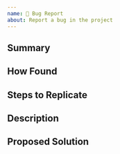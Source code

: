 ```yaml
---
name: 🐛 Bug Report
about: Report a bug in the project
---
```


<!--
Please title your issue in the following format:
🐛 Bug: [short description of the bug]

General Instructions:
- If you have nothing to add in a section, please enter 'N/A'.
- Remember to remove these comments before submitting the issue.
-->

## Summary

<!-- A clear and concise description of what the bug is. -->

## How Found

<!-- Describe how you found this bug, and include a screenshot if possible. -->

## Steps to Replicate

<!-- Provide detailed steps to replicate the bug. This could be a numbered list, a code snippet, or a combination of both. -->

## Description

<!-- Describe the bug in more detail, and include another screenshot if possible. -->

## Proposed Solution

<!-- If you have a proposed solution to the bug, describe it here. If not, enter 'N/A'. -->
